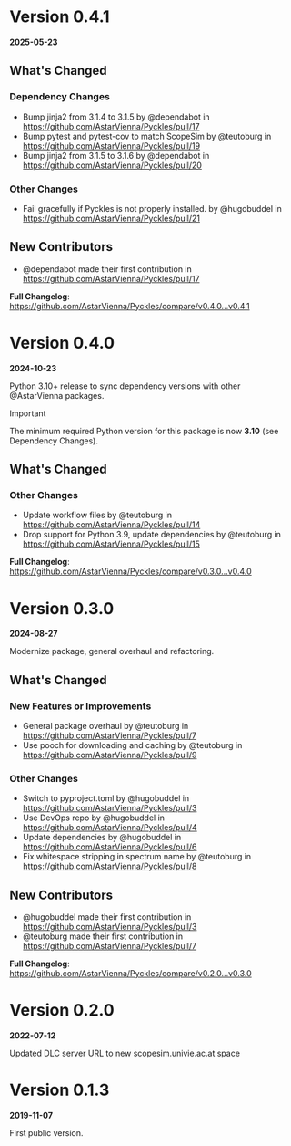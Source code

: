 # Version 0.4.1
**2025-05-23**

## What's Changed
### Dependency Changes
* Bump jinja2 from 3.1.4 to 3.1.5 by @dependabot in https://github.com/AstarVienna/Pyckles/pull/17
* Bump pytest and pytest-cov to match ScopeSim by @teutoburg in https://github.com/AstarVienna/Pyckles/pull/19
* Bump jinja2 from 3.1.5 to 3.1.6 by @dependabot in https://github.com/AstarVienna/Pyckles/pull/20
### Other Changes
* Fail gracefully if Pyckles is not properly installed. by @hugobuddel in https://github.com/AstarVienna/Pyckles/pull/21

## New Contributors
* @dependabot made their first contribution in https://github.com/AstarVienna/Pyckles/pull/17

**Full Changelog**: https://github.com/AstarVienna/Pyckles/compare/v0.4.0...v0.4.1


# Version 0.4.0
**2024-10-23**

Python 3.10+ release to sync dependency versions with other @AstarVienna packages.

> [!IMPORTANT]
> The minimum required Python version for this package is now **3.10** (see Dependency Changes).

## What's Changed
### Other Changes
* Update workflow files by @teutoburg in https://github.com/AstarVienna/Pyckles/pull/14
* Drop support for Python 3.9, update dependencies by @teutoburg in https://github.com/AstarVienna/Pyckles/pull/15


**Full Changelog**: https://github.com/AstarVienna/Pyckles/compare/v0.3.0...v0.4.0


# Version 0.3.0
**2024-08-27**

Modernize package, general overhaul and refactoring.

## What's Changed
### New Features or Improvements
* General package overhaul by @teutoburg in https://github.com/AstarVienna/Pyckles/pull/7
* Use pooch for downloading and caching by @teutoburg in https://github.com/AstarVienna/Pyckles/pull/9

### Other Changes
* Switch to pyproject.toml by @hugobuddel in https://github.com/AstarVienna/Pyckles/pull/3
* Use DevOps repo by @hugobuddel in https://github.com/AstarVienna/Pyckles/pull/4
* Update dependencies by @hugobuddel in https://github.com/AstarVienna/Pyckles/pull/6
* Fix whitespace stripping in spectrum name by @teutoburg in https://github.com/AstarVienna/Pyckles/pull/8

## New Contributors
* @hugobuddel made their first contribution in https://github.com/AstarVienna/Pyckles/pull/3
* @teutoburg made their first contribution in https://github.com/AstarVienna/Pyckles/pull/7

**Full Changelog**: https://github.com/AstarVienna/Pyckles/compare/v0.2.0...v0.3.0

# Version 0.2.0
**2022-07-12**

Updated DLC server URL to new scopesim.univie.ac.at space

# Version 0.1.3
**2019-11-07**

First public version.
